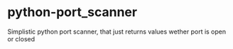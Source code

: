 # python-port_scanner
Simplistic python port scanner, that just returns values wether port is open or closed
